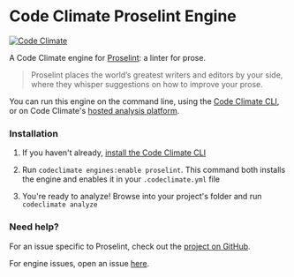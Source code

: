 # Code Climate Proselint Engine

[![Code Climate][badge]][repo]

[badge]: https://codeclimate.com/github/dblandin/codeclimate-proselint/badges/gpa.svg
[repo]: https://codeclimate.com/github/dblandin/codeclimate-proselint

A Code Climate engine for [Proselint][]: a linter for prose.

> Proselint places the world’s greatest writers and editors by your side, where
> they whisper suggestions on how to improve your prose.

You can run this engine on the command line, using the [Code Climate CLI][cli],
or on Code Climate's [hosted analysis platform](https://codeclimate.com).

### Installation

1. If you haven't already, [install the Code Climate CLI][CLI]

1. Run `codeclimate engines:enable proselint`. This command both installs the
   engine and enables it in your `.codeclimate.yml` file

1. You're ready to analyze! Browse into your project's folder and run
   `codeclimate analyze`

[cli]: https://github.com/codeclimate/codeclimate

### Need help?

For an issue specific to Proselint, check out the [project on GitHub][proselint-gh].

For engine issues, open an issue [here][issues].

[issues]: https://github.com/dblandin/codeclimate-proselint/issues
[proselint]: http://proselint.com/
[proselint-gh]: https://github.com/amperser/proselint

